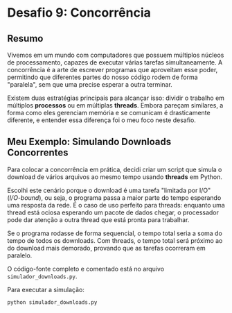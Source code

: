 # Desafio 9: Concorrência

## Resumo

Vivemos em um mundo com computadores que possuem múltiplos núcleos de processamento, capazes de executar várias tarefas simultaneamente. A concorrência é a arte de escrever programas que aproveitam esse poder, permitindo que diferentes partes do nosso código rodem de forma "paralela", sem que uma precise esperar a outra terminar.

Existem duas estratégias principais para alcançar isso: dividir o trabalho em múltiplos **processos** ou em múltiplas **threads**. Embora pareçam similares, a forma como eles gerenciam memória e se comunicam é drasticamente diferente, e entender essa diferença foi o meu foco neste desafio. 


## Meu Exemplo: Simulando Downloads Concorrentes

Para colocar a concorrência em prática, decidi criar um script que simula o download de vários arquivos ao mesmo tempo usando **threads** em Python. 

Escolhi este cenário porque o download é uma tarefa "limitada por I/O" (*I/O-bound*), ou seja, o programa passa a maior parte do tempo esperando uma resposta da rede. É o caso de uso perfeito para threads: enquanto uma thread está ociosa esperando um pacote de dados chegar, o processador pode dar atenção a outra thread que está pronta para trabalhar.

Se o programa rodasse de forma sequencial, o tempo total seria a soma do tempo de todos os downloads. Com threads, o tempo total será próximo ao do download mais demorado, provando que as tarefas ocorreram em paralelo.

O código-fonte completo e comentado está no arquivo `simulador_downloads.py`.

Para executar a simulação:
```bash
python simulador_downloads.py
```